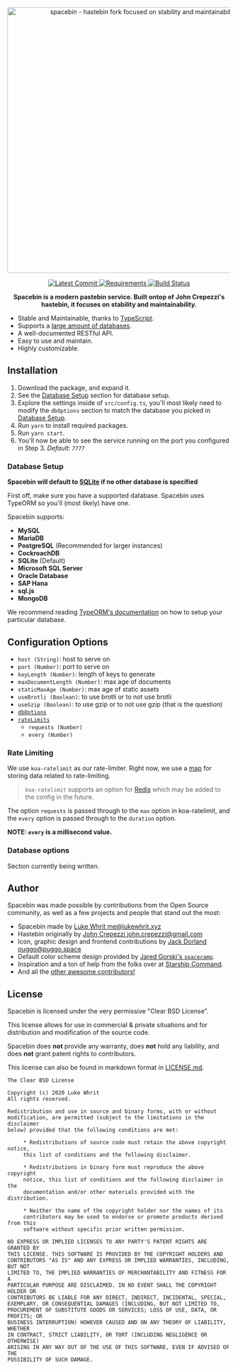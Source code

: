 <!-- Spacebin README.md -->
<!-- Licensed under the BSD 3-Clause Clear License-->
<p align="center">
  <img
    width="600"
    src="https://i-hate-the-windows.nt-kernel.design/2dYDKc8.png"
    alt="spacebin - hastebin fork focused on stability and maintainability"
  />
</p>
<p align="center">
  <a href="https://github.com/324Luke/spacebin/commits/master">
    <img
      src="https://img.shields.io/github/last-commit/324Luke/spacebin"
      alt="Latest Commit"
    />
  </a>
  <a href="https://requires.io/github/324Luke/Spacebin/requirements/?branch=master">
    <img
      src="https://img.shields.io/requires/github/324Luke/glue"
      alt="Requirements"
    />
  <a href="https://actions-badge.atrox.dev/spacebin-for-astronauts/spacebin/goto?ref=master">
    <img
    src="https://img.shields.io/endpoint.svg?url=https%3A%2F%2Factions-badge.atrox.dev%2Fspacebin-for-astronauts%2Fspacebin%2Fbadge%3Fref%3Dmaster&style=flat"
    alt="Build Status"
    />
  </a>
</p>

<p align="center">
  <b>Spacebin is a modern pastebin service. Built ontop of John Crepezzi's hastebin, it focuses on stability and maintainability.</b>
</p>

* Stable and Maintainable, thanks to [TypeScript](https://www.typescriptlang.org).
* Supports a [large amount of databases](#database-setup).
* A well-documented RESTful API.
* Easy to use and maintain.
* Highly customizable.

## Installation

1. Download the package, and expand it.
2. See the [Database Setup](#database-setup) section for database setup.
3. Explore the settings inside of `src/config.ts`, you'll most likely need to modify the `dbOptions` section to match the database you picked in [Database Setup](#database-setup).
4. Run `yarn` to install required packages.
5. Run `yarn start`.
6. You'll now be able to see the service running on the port you configured in Step 3. *Default: `7777`*

### Database Setup

**Spacebin will default to [SQLite](https://sqlite.org) if no other database is specified**

First off, make sure you have a supported database. Spacebin uses TypeORM so you'll (most likely) have one.

Spacebin supports:
  * **MySQL**
  * **MariaDB**
  * **PostgreSQL** (Recommended for larger instances)
  * **CockroachDB**
  * **SQLite** (Default)
  * **Microsoft SQL Server**
  * **Oracle Database**
  * **SAP Hana**
  * **sql.js**
  * **MongoDB**

We recommend reading [TypeORM's documentation](https://typeorm.io/#/) on how to setup your particular database.

## Configuration Options

* `host (String)`: host to serve on
* `port (Number)`: port to serve on
* `keyLength (Number)`: length of keys to generate
* `maxDocumentLength (Number)`: max age of documents
* `staticMaxAge (Number)`: max age of static assets
* `useBrotli (Boolean)`: to use brotli or to not use brotli
* `useGzip (Boolean)`: to use gzip or to not use gzip (that is the question)
* [`dbOptions`](#database-options)
* [`rateLimits`](#rate-limiting)
  * `requests (Number)`
  * `every (Number)`

### Rate Limiting

We use `koa-ratelimit` as our rate-limiter.
Right now, we use a [map](https://developer.mozilla.org/en-US/docs/Web/JavaScript/Reference/Global_Objects/Map) for storing data related to rate-limiting.

> `koa-ratelimit` supports an option for [Redis](https://redis.io) which may be added to the config in the future.

The option `requests` is passed through to the `max` option in koa-ratelimit, and the `every` option is passed through to the `duration` option.

**NOTE: `every` is a millisecond value.**

### Database options

Section currently being written.

## Author

Spacebin was made possible by contributions from the Open Source community, as well as a few projects and people that stand out the most:

* Spacebin made by [Luke Whrit <me@lukewhrit.xyz>](https://github.com/324Luke)
* Hastebin originally by [John Crepezzi <john.crepezzi@gmail.com>](https://github.com/seejohnrun)
* Icon, graphic design and frontend contributions by [Jack Dorland <puggo@puggo.space>](https://github.com/heyitspuggo)
* Default color scheme design provided by [Jared Gorski's `spacecamp`](https://github.com/jaredgorski/spacecamp).
* Inspiration and a ton of help from the folks over at [Starship Command](https://github.com/starship).
* And all the [other awesome contributors!](https://github.com/324Luke/spacebin/graphs/contributors)

## License

Spacebin is licensed under the very permissive "Clear BSD License".

This license allows for use in commercial & private situations and for distribution and modification of the source code.

Spacebin does **not** provide any warranty, does **not** hold any liability, and does **not** grant patent rights to contributors.

This license can also be found in markdown format in [LICENSE.md](LICENSE.md).

```
The Clear BSD License

Copyright (c) 2020 Luke Whrit
All rights reserved.

Redistribution and use in source and binary forms, with or without
modification, are permitted (subject to the limitations in the disclaimer
below) provided that the following conditions are met:

     * Redistributions of source code must retain the above copyright notice,
     this list of conditions and the following disclaimer.

     * Redistributions in binary form must reproduce the above copyright
     notice, this list of conditions and the following disclaimer in the
     documentation and/or other materials provided with the distribution.

     * Neither the name of the copyright holder nor the names of its
     contributors may be used to endorse or promote products derived from this
     software without specific prior written permission.

NO EXPRESS OR IMPLIED LICENSES TO ANY PARTY'S PATENT RIGHTS ARE GRANTED BY
THIS LICENSE. THIS SOFTWARE IS PROVIDED BY THE COPYRIGHT HOLDERS AND
CONTRIBUTORS "AS IS" AND ANY EXPRESS OR IMPLIED WARRANTIES, INCLUDING, BUT NOT
LIMITED TO, THE IMPLIED WARRANTIES OF MERCHANTABILITY AND FITNESS FOR A
PARTICULAR PURPOSE ARE DISCLAIMED. IN NO EVENT SHALL THE COPYRIGHT HOLDER OR
CONTRIBUTORS BE LIABLE FOR ANY DIRECT, INDIRECT, INCIDENTAL, SPECIAL,
EXEMPLARY, OR CONSEQUENTIAL DAMAGES (INCLUDING, BUT NOT LIMITED TO,
PROCUREMENT OF SUBSTITUTE GOODS OR SERVICES; LOSS OF USE, DATA, OR PROFITS; OR
BUSINESS INTERRUPTION) HOWEVER CAUSED AND ON ANY THEORY OF LIABILITY, WHETHER
IN CONTRACT, STRICT LIABILITY, OR TORT (INCLUDING NEGLIGENCE OR OTHERWISE)
ARISING IN ANY WAY OUT OF THE USE OF THIS SOFTWARE, EVEN IF ADVISED OF THE
POSSIBILITY OF SUCH DAMAGE.
```
